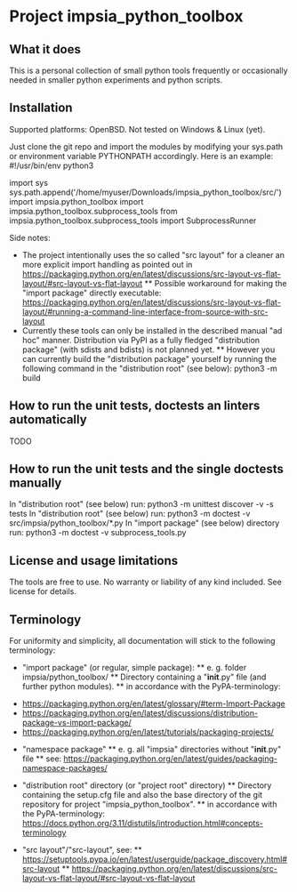 # Project impsia_python_toolbox

## What it does ##
This is a personal collection of small python tools frequently or occasionally needed in smaller python experiments and python scripts.


## Installation ##
Supported platforms: OpenBSD. Not tested on Windows & Linux (yet).

Just clone the git repo and import the modules by modifying your sys.path or environment variable PYTHONPATH accordingly.
Here is an example:
#!/usr/bin/env python3

import sys
sys.path.append('/home/myuser/Downloads/impsia_python_toolbox/src/')
import impsia.python_toolbox
import impsia.python_toolbox.subprocess_tools
from impsia.python_toolbox.subprocess_tools import SubprocessRunner

Side notes:
* The project intentionally uses the so called "src layout" for a cleaner an more explicit import handling as pointed out in https://packaging.python.org/en/latest/discussions/src-layout-vs-flat-layout/#src-layout-vs-flat-layout
** Possible workaround for making the "import package" directly executable: https://packaging.python.org/en/latest/discussions/src-layout-vs-flat-layout/#running-a-command-line-interface-from-source-with-src-layout
* Currently these tools can only be installed in the described manual "ad hoc" manner. Distribution via PyPI as a fully fledged "distribution package" (with sdists and bdists) is not planned yet. 
** However you can currently build the "distribution package" yourself by running the following command in the "distribution root" (see below): python3 -m build

## How to run the unit tests, doctests an linters automatically ##

TODO


## How to run the unit tests and the single doctests manually ##
In "distribution root" (see below) run: python3 -m unittest discover -v -s tests
In "distribution root" (see below) run: python3 -m doctest -v src/impsia/python_toolbox/*.py
In "import package" (see below) directory run: python3 -m doctest -v subprocess_tools.py


## License and usage limitations ##
The tools are free to use. No warranty or liability of any kind included. See license for details.


## Terminology ##
For uniformity and simplicity, all documentation will stick to the following terminology:

* "import package" (or regular, simple package):
** e. g. folder impsia/python_toolbox/
** Directory containing a "__init__.py" file (and further python modules).
** in accordance with the PyPA-terminology:
- https://packaging.python.org/en/latest/glossary/#term-Import-Package
- https://packaging.python.org/en/latest/discussions/distribution-package-vs-import-package/
- https://packaging.python.org/en/latest/tutorials/packaging-projects/

* "namespace package"
** e. g. all "impsia" directories without "__init__.py" file
** see: https://packaging.python.org/en/latest/guides/packaging-namespace-packages/

* "distribution root" directory (or "project root" directory)
** Directory containing the setup.cfg file and also the base directory of the git repository for project "impsia_python_toolbox".
** in accordance with the PyPA-terminology: https://docs.python.org/3.11/distutils/introduction.html#concepts-terminology

* "src layout"/"src-layout", see:
** https://setuptools.pypa.io/en/latest/userguide/package_discovery.html#src-layout
** https://packaging.python.org/en/latest/discussions/src-layout-vs-flat-layout/#src-layout-vs-flat-layout
